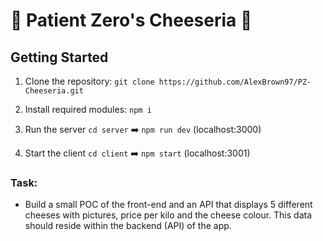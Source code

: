 # 🧀 Patient Zero's Cheeseria 🧀

## Getting Started

1. Clone the repository:
   `git clone https://github.com/AlexBrown97/PZ-Cheeseria.git`

2. Install required modules: `npm i`

3. Run the server `cd server` ➡️ `npm run dev` (localhost:3000)

4. Start the client `cd client` ➡️ `npm start` (localhost:3001)

### Task:

- Build a small POC of the front-end and an API that displays 5 different cheeses with pictures, price per kilo and the cheese colour. This data should reside within the backend (API) of the app.
